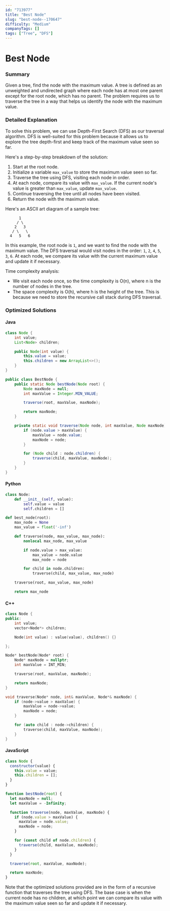 ```yaml
---
id: "713977"
title: "Best Node"
slug: "best-node--170647"
difficulty: "Medium"
companyTags: []
tags: ["Tree", "DFS"]
---
```


**Best Node**
==================

### Summary
Given a tree, find the node with the maximum value. A tree is defined as an unweighted and undirected graph where each node has at most one parent except for the root node, which has no parent. The problem requires us to traverse the tree in a way that helps us identify the node with the maximum value.

### Detailed Explanation
To solve this problem, we can use Depth-First Search (DFS) as our traversal algorithm. DFS is well-suited for this problem because it allows us to explore the tree depth-first and keep track of the maximum value seen so far.

Here's a step-by-step breakdown of the solution:

1. Start at the root node.
2. Initialize a variable `max_value` to store the maximum value seen so far.
3. Traverse the tree using DFS, visiting each node in order.
4. At each node, compare its value with `max_value`. If the current node's value is greater than `max_value`, update `max_value`.
5. Continue traversing the tree until all nodes have been visited.
6. Return the node with the maximum value.

Here's an ASCII art diagram of a sample tree:
```
      1
     / \
    2   3
   / \   \
  4   5   6
```

In this example, the root node is `1`, and we want to find the node with the maximum value. The DFS traversal would visit nodes in the order: `1`, `2`, `4`, `5`, `3`, `6`. At each node, we compare its value with the current maximum value and update it if necessary.

Time complexity analysis:

* We visit each node once, so the time complexity is O(n), where n is the number of nodes in the tree.
* The space complexity is O(h), where h is the height of the tree. This is because we need to store the recursive call stack during DFS traversal.

### Optimized Solutions

#### Java
```java
class Node {
    int value;
    List<Node> children;

    public Node(int value) {
        this.value = value;
        this.children = new ArrayList<>();
    }
}

public class BestNode {
    public static Node bestNode(Node root) {
        Node maxNode = null;
        int maxValue = Integer.MIN_VALUE;

        traverse(root, maxValue, maxNode);

        return maxNode;
    }

    private static void traverse(Node node, int maxValue, Node maxNode) {
        if (node.value > maxValue) {
            maxValue = node.value;
            maxNode = node;
        }

        for (Node child : node.children) {
            traverse(child, maxValue, maxNode);
        }
    }
}
```

#### Python
```python
class Node:
    def __init__(self, value):
        self.value = value
        self.children = []

def best_node(root):
    max_node = None
    max_value = float('-inf')

    def traverse(node, max_value, max_node):
        nonlocal max_node, max_value

        if node.value > max_value:
            max_value = node.value
            max_node = node

        for child in node.children:
            traverse(child, max_value, max_node)

    traverse(root, max_value, max_node)

    return max_node
```

#### C++
```cpp
class Node {
public:
    int value;
    vector<Node*> children;

    Node(int value) : value(value), children() {}

};

Node* bestNode(Node* root) {
    Node* maxNode = nullptr;
    int maxValue = INT_MIN;

    traverse(root, maxValue, maxNode);

    return maxNode;
}

void traverse(Node* node, int& maxValue, Node*& maxNode) {
    if (node->value > maxValue) {
        maxValue = node->value;
        maxNode = node;
    }

    for (auto child : node->children) {
        traverse(child, maxValue, maxNode);
    }
}
```

#### JavaScript
```javascript
class Node {
  constructor(value) {
    this.value = value;
    this.children = [];
  }
}

function bestNode(root) {
  let maxNode = null;
  let maxValue = -Infinity;

  function traverse(node, maxValue, maxNode) {
    if (node.value > maxValue) {
      maxValue = node.value;
      maxNode = node;
    }

    for (const child of node.children) {
      traverse(child, maxValue, maxNode);
    }
  }

  traverse(root, maxValue, maxNode);

  return maxNode;
}
```

Note that the optimized solutions provided are in the form of a recursive function that traverses the tree using DFS. The base case is when the current node has no children, at which point we can compare its value with the maximum value seen so far and update it if necessary.